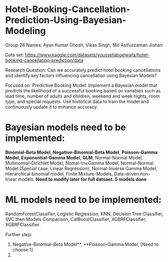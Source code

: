 # Hotel-Booking-Cancellation-Prediction-Using-Bayesian-Modeling
Group 28
Names: Ayan Kumar Ghosh, Vikas Singh, Md Asifuzzaman Jishan

Data set: https://www.kaggle.com/datasets/youssefaboelwafa/hotel-booking-cancellation-prediction/data

Research Question: Can we accurately predict hotel booking cancellations and identify key factors influencing cancellation using Bayesian Models?

Focused on: Predictive Booking Model:
Implement a Bayesian model that predicts the likelihood of a successful booking based on variables such as lead time, number of adults and children, 
weekend and week nights, room type, and special requests. Use historical data to train the model and continuously update it to enhance accuracy.     



# Bayesian models need to be implemented: 
**Binomial-Beta Model, Negative-Binomial-Beta Model**, **Poisson-Gamma Model, Exponential-Gamma Model,** **GLM**, Normal-Normal Model, Multinomial-Dirichlet Model, Nomal-Inv.Gamma Model, Normal-Normal Model (Special case: Linear
Regression), Normal-Inverse Gamma Model, Hierarchical binomial model, Finite Mixture-Models, Data-driven non-linear models. 
**Need to modify later for full datsaet.**  **5 models done**

# ML models need to be implemented: 
RandomForestClassifier, Logistic Regression, KNN, Decision Tree Classifier, SVC then Models Comparison, CatBoostClassifier, XGBRFClassifier, XGBRFClassifier.

Further step:
1. Negative-Binomial-Beta Model**, **Poisson-Gamma Model, [Need to choose 1]
2. 
